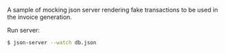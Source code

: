 A sample of mocking json server rendering fake transactions to be used in the invoice generation.

Run server:
```sh
$ json-server --watch db.json
```